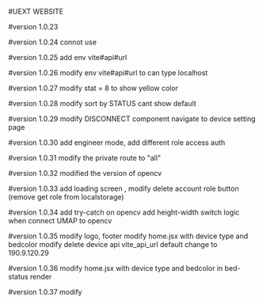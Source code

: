 #UEXT WEBSITE

#version 1.0.23

#version 1.0.24
connot use

#version 1.0.25
add env vite#api#url 

#version 1.0.26
modify env vite#api#url to can type localhost

#version 1.0.27
modify stat = 8 to show yellow color

#version 1.0.28
modify sort by STATUS cant show default

#version 1.0.29
modify DISCONNECT component navigate to device setting page

#version 1.0.30
add engineer mode, add different role access auth

#version 1.0.31
modify the private route to "all"

#version 1.0.32
modified the version of opencv

#version 1.0.33
add loading screen , modify delete account role button (remove get role from localstorage)

#version 1.0.34
add try-catch on opencv
add height-width switch logic when connect UMAP to opencv 

#version 1.0.35
modify logo, footer
modify home.jsx with device type and bedcolor
modify delete device api
vite_api_url default change to 190.9.120.29

#version 1.0.36
modify home.jsx with device type and bedcolor in bed-status render

#version 1.0.37
modify 
